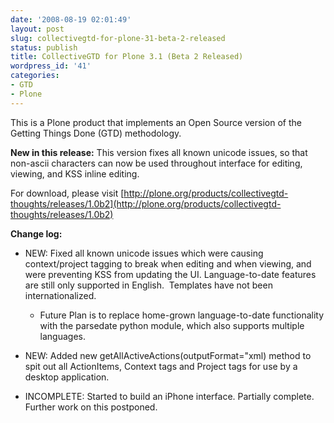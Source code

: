 ```yaml
---
date: '2008-08-19 02:01:49'
layout: post
slug: collectivegtd-for-plone-31-beta-2-released
status: publish
title: CollectiveGTD for Plone 3.1 (Beta 2 Released)
wordpress_id: '41'
categories:
- GTD
- Plone
---
```




This is a Plone product that implements an Open Source version of the Getting Things Done (GTD) methodology.

**New in this release:**
This version fixes all known unicode issues, so that non-ascii characters can now be used throughout interface for editing, viewing, and KSS inline editing.

For download, please visit [http://plone.org/products/collectivegtd-thoughts/releases/1.0b2](http://plone.org/products/collectivegtd-thoughts/releases/1.0b2)

**Change log:**



	
  * NEW: Fixed all known unicode issues which were causing context/project tagging to break when editing and when viewing, and were preventing KSS from updating the UI. Language-to-date features are still only supported in English.  Templates have not been internationalized.

	
    * Future Plan is to replace home-grown language-to-date functionality with the parsedate python module, which also supports multiple languages.




	
  * NEW: Added new getAllActiveActions(outputFormat="xml) method to spit out all ActionItems, Context tags and Project tags for use by a desktop application.

	
  * INCOMPLETE: Started to build an iPhone interface. Partially complete. Further work on this postponed.



